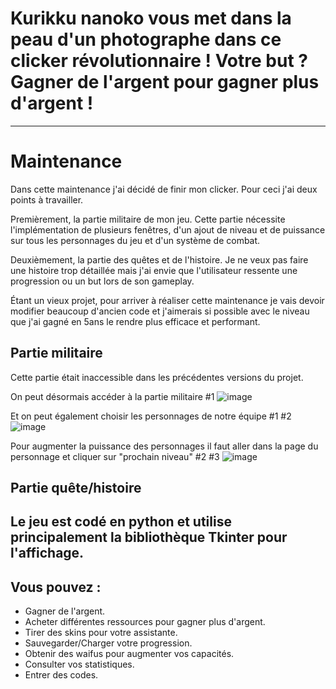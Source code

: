 # Kurikku nanoko vous met dans la peau d'un photographe dans ce clicker révolutionnaire ! Votre but ? Gagner de l'argent pour gagner plus d'argent !
____
# Maintenance
Dans cette maintenance j'ai décidé de finir mon clicker. Pour ceci j'ai deux points à travailler.

Premièrement, la partie militaire de mon jeu. Cette partie nécessite l'implémentation de plusieurs fenêtres, d'un ajout de niveau et de puissance sur tous les personnages du jeu et d'un système de combat.

Deuxièmement, la partie des quêtes et de l'histoire. Je ne veux pas faire une histoire trop détaillée mais j'ai envie que l'utilisateur ressente une progression ou un but lors de son gameplay.

Étant un vieux projet, pour arriver à réaliser cette maintenance je vais devoir modifier beaucoup d'ancien code et j'aimerais si possible avec le niveau que j'ai gagné en 5ans le rendre plus efficace et performant.

## Partie militaire
Cette partie était inaccessible dans les précédentes versions du projet. 

On peut désormais accéder à la partie militaire #1
![image](https://user-images.githubusercontent.com/98430140/158851861-2b4fde0e-a036-427a-92fb-c57e93a7a6d8.png)

Et on peut également choisir les personnages de notre équipe #1 #2
![image](https://user-images.githubusercontent.com/98430140/158852157-553f7a03-1bac-4382-9b73-17a564f81e8e.png)

Pour augmenter la puissance des personnages il faut aller dans la page du personnage et cliquer sur "prochain niveau" #2 #3
![image](https://user-images.githubusercontent.com/98430140/158852454-d6231fa3-d8a1-406f-bac1-eb0b044f8f9c.png)




## Partie quête/histoire


## Le jeu est codé en python et utilise principalement la bibliothèque Tkinter pour l'affichage.
## Vous pouvez :
 - Gagner de l'argent.
 - Acheter différentes ressources pour gagner plus d'argent.
 - Tirer des skins pour votre assistante.
 - Sauvegarder/Charger votre progression.
 - Obtenir des waifus pour augmenter vos capacités.
 - Consulter vos statistiques.
 - Entrer des codes.
